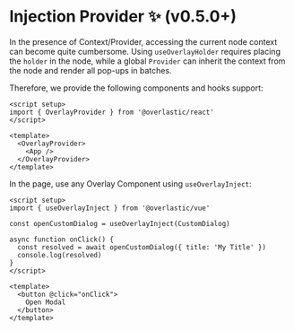 # Injection Provider ✨ (v0.5.0+)

In the presence of Context/Provider, accessing the current node context can become quite cumbersome. Using `useOverlayHolder` requires placing the `holder` in the node, while a global `Provider` can inherit the context from the node and render all pop-ups in batches.

Therefore, we provide the following components and hooks support:

```vue
<script setup>
import { OverlayProvider } from '@overlastic/react'
</script>

<template>
  <OverlayProvider>
    <App />
  </OverlayProvider>
</template>
```

In the page, use any Overlay Component using `useOverlayInject`:

```vue
<script setup>
import { useOverlayInject } from '@overlastic/vue'

const openCustomDialog = useOverlayInject(CustomDialog)

async function onClick() {
  const resolved = await openCustomDialog({ title: 'My Title' })
  console.log(resolved)
}
</script>

<template>
  <button @click="onClick">
    Open Modal
  </button>
</template>
```
